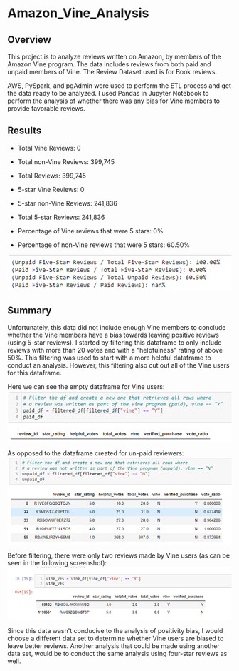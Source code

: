 # Amazon_Vine_Analysis

## Overview
This project is to analyze reviews written on Amazon, by members of the Amazon Vine program. The data includes reviews from both paid and unpaid members of Vine. The Review Dataset used is for Book reviews.

AWS, PySpark, and pgAdmin were used to perform the ETL process and get the data ready to be analyzed. I used Pandas in Jupyter Notebook to perform the analysis of whether there was any bias for Vine members to provide favorable reviews.

## Results

- Total Vine Reviews: 0
- Total non-Vine Reviews: 399,745
- Total Reviews: 399,745


- 5-star Vine Reviews: 0
- 5-star non-Vine Reviews: 241,836
- Total 5-star Reviews: 241,836


- Percentage of Vine reviews that were 5 stars: 0%
- Percentage of non-Vine reviews that were 5 stars: 60.50%

![](Resources/ratios.PNG)


## Summary
Unfortunately, this data did not include enough Vine members to conclude whether the Vine members have a bias towards leaving positive reviews (using 5-star reviews). I started by filtering this dataframe to only include reviews with more than 20 votes and with a "helpfulness" rating of above 50%. This filtering was used to start with a more helpful dataframe to conduct an analysis. However, this filtering also cut out all of the Vine users for this dataframe.

Here we can see the empty dataframe for Vine users:
![](Resources/paid.PNG)

As opposed to the dataframe created for un-paid reviewers:
![](Resources/unpaid.PNG)

Before filtering, there were only two reviews made by Vine users (as can be seen in the following screenshot):
![](Resources/vine_yes.PNG)


Since this data wasn't conducive to the analysis of positivity bias, I would choose a different data set to determine whether Vine users are biased to leave better reviews. Another analysis that could be made using another data set, would be to conduct the same analysis using four-star reviews as well.
